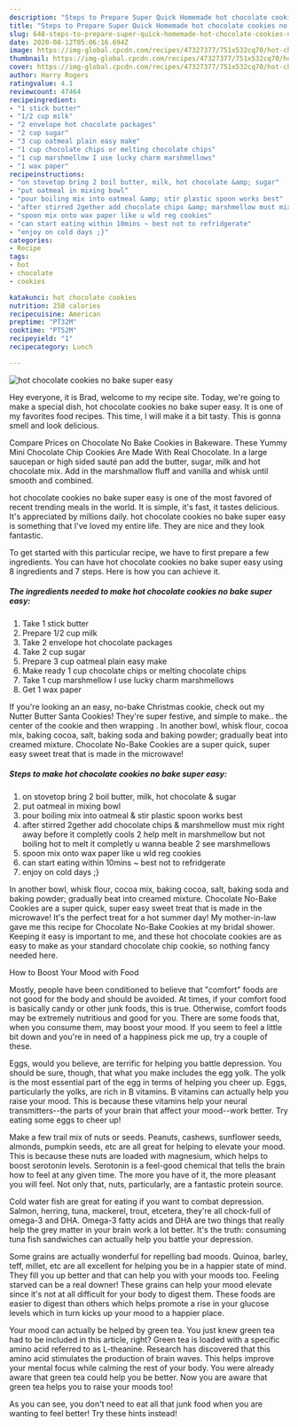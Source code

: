 ```yaml
---
description: "Steps to Prepare Super Quick Homemade hot chocolate cookies no bake super easy"
title: "Steps to Prepare Super Quick Homemade hot chocolate cookies no bake super easy"
slug: 648-steps-to-prepare-super-quick-homemade-hot-chocolate-cookies-no-bake-super-easy
date: 2020-08-12T05:06:16.694Z
image: https://img-global.cpcdn.com/recipes/47327377/751x532cq70/hot-chocolate-cookies-no-bake-super-easy-recipe-main-photo.jpg
thumbnail: https://img-global.cpcdn.com/recipes/47327377/751x532cq70/hot-chocolate-cookies-no-bake-super-easy-recipe-main-photo.jpg
cover: https://img-global.cpcdn.com/recipes/47327377/751x532cq70/hot-chocolate-cookies-no-bake-super-easy-recipe-main-photo.jpg
author: Harry Rogers
ratingvalue: 4.1
reviewcount: 47464
recipeingredient:
- "1 stick butter"
- "1/2 cup milk"
- "2 envelope hot chocolate packages"
- "2 cup sugar"
- "3 cup oatmeal plain easy make"
- "1 cup chocolate chips or melting chocolate chips"
- "1 cup marshmellow I use lucky charm marshmellows"
- "1 wax paper"
recipeinstructions:
- "on stovetop bring 2 boil butter, milk, hot chocolate &amp; sugar"
- "put oatmeal in mixing bowl"
- "pour boiling mix into oatmeal &amp; stir plastic spoon works best"
- "after stirred 2gether add chocolate chips &amp; marshmellow must mix right away before it completly cools 2 help melt in marshmellow but not boiling hot to melt it completly u wanna beable 2 see marshmellows"
- "spoon mix onto wax paper like u wld reg cookies"
- "can start eating within 10mins ~ best not to refridgerate"
- "enjoy on cold days ;}"
categories:
- Recipe
tags:
- hot
- chocolate
- cookies

katakunci: hot chocolate cookies 
nutrition: 258 calories
recipecuisine: American
preptime: "PT32M"
cooktime: "PT52M"
recipeyield: "1"
recipecategory: Lunch

---
```



![hot chocolate cookies no bake super easy](https://img-global.cpcdn.com/recipes/47327377/751x532cq70/hot-chocolate-cookies-no-bake-super-easy-recipe-main-photo.jpg)

Hey everyone, it is Brad, welcome to my recipe site. Today, we're going to make a special dish, hot chocolate cookies no bake super easy. It is one of my favorites food recipes. This time, I will make it a bit tasty. This is gonna smell and look delicious.

Compare Prices on Chocolate No Bake Cookies in Bakeware. These Yummy Mini Chocolate Chip Cookies Are Made With Real Chocolate. In a large saucepan or high sided sauté pan add the butter, sugar, milk and hot chocolate mix. Add in the marshmallow fluff and vanilla and whisk until smooth and combined.

hot chocolate cookies no bake super easy is one of the most favored of recent trending meals in the world. It is simple, it's fast, it tastes delicious. It's appreciated by millions daily. hot chocolate cookies no bake super easy is something that I've loved my entire life. They are nice and they look fantastic.


To get started with this particular recipe, we have to first prepare a few ingredients. You can have hot chocolate cookies no bake super easy using 8 ingredients and 7 steps. Here is how you can achieve it.

<!--inarticleads1-->

##### The ingredients needed to make hot chocolate cookies no bake super easy:

1. Take 1 stick butter
1. Prepare 1/2 cup milk
1. Take 2 envelope hot chocolate packages
1. Take 2 cup sugar
1. Prepare 3 cup oatmeal plain easy make
1. Make ready 1 cup chocolate chips or melting chocolate chips
1. Take 1 cup marshmellow I use lucky charm marshmellows
1. Get 1 wax paper


If you&#39;re looking an an easy, no-bake Christmas cookie, check out my Nutter Butter Santa Cookies! They&#39;re super festive, and simple to make.. the center of the cookie and then wrapping . In another bowl, whisk flour, cocoa mix, baking cocoa, salt, baking soda and baking powder; gradually beat into creamed mixture. Chocolate No-Bake Cookies are a super quick, super easy sweet treat that is made in the microwave! 

<!--inarticleads2-->

##### Steps to make hot chocolate cookies no bake super easy:

1. on stovetop bring 2 boil butter, milk, hot chocolate &amp; sugar
1. put oatmeal in mixing bowl
1. pour boiling mix into oatmeal &amp; stir plastic spoon works best
1. after stirred 2gether add chocolate chips &amp; marshmellow must mix right away before it completly cools 2 help melt in marshmellow but not boiling hot to melt it completly u wanna beable 2 see marshmellows
1. spoon mix onto wax paper like u wld reg cookies
1. can start eating within 10mins ~ best not to refridgerate
1. enjoy on cold days ;}


In another bowl, whisk flour, cocoa mix, baking cocoa, salt, baking soda and baking powder; gradually beat into creamed mixture. Chocolate No-Bake Cookies are a super quick, super easy sweet treat that is made in the microwave! It&#39;s the perfect treat for a hot summer day! My mother-in-law gave me this recipe for Chocolate No-Bake Cookies at my bridal shower. Keeping it easy is important to me, and these hot chocolate cookies are as easy to make as your standard chocolate chip cookie, so nothing fancy needed here. 

How to Boost Your Mood with Food


Mostly, people have been conditioned to believe that "comfort" foods are not good for the body and should be avoided. At times, if your comfort food is basically candy or other junk foods, this is true. Otherwise, comfort foods may be extremely nutritious and good for you. There are some foods that, when you consume them, may boost your mood. If you seem to feel a little bit down and you're in need of a happiness pick me up, try a couple of these.

Eggs, would you believe, are terrific for helping you battle depression. You should be sure, though, that what you make includes the egg yolk. The yolk is the most essential part of the egg in terms of helping you cheer up. Eggs, particularly the yolks, are rich in B vitamins. B vitamins can actually help you raise your mood. This is because these vitamins help your neural transmitters--the parts of your brain that affect your mood--work better. Try eating some eggs to cheer up!

Make a few trail mix of nuts or seeds. Peanuts, cashews, sunflower seeds, almonds, pumpkin seeds, etc are all great for helping to elevate your mood. This is because these nuts are loaded with magnesium, which helps to boost serotonin levels. Serotonin is a feel-good chemical that tells the brain how to feel at any given time. The more you have of it, the more pleasant you will feel. Not only that, nuts, particularly, are a fantastic protein source.

Cold water fish are great for eating if you want to combat depression. Salmon, herring, tuna, mackerel, trout, etcetera, they're all chock-full of omega-3 and DHA. Omega-3 fatty acids and DHA are two things that really help the grey matter in your brain work a lot better. It's the truth: consuming tuna fish sandwiches can actually help you battle your depression. 

Some grains are actually wonderful for repelling bad moods. Quinoa, barley, teff, millet, etc are all excellent for helping you be in a happier state of mind. They fill you up better and that can help you with your moods too. Feeling starved can be a real downer! These grains can help your mood elevate since it's not at all difficult for your body to digest them. These foods are easier to digest than others which helps promote a rise in your glucose levels which in turn kicks up your mood to a happier place.

Your mood can actually be helped by green tea. You just knew green tea had to be included in this article, right? Green tea is loaded with a specific amino acid referred to as L-theanine. Research has discovered that this amino acid stimulates the production of brain waves. This helps improve your mental focus while calming the rest of your body. You were already aware that green tea could help you be better. Now you are aware that green tea helps you to raise your moods too!

As you can see, you don't need to eat all that junk food when you are wanting to feel better! Try  these hints  instead!

